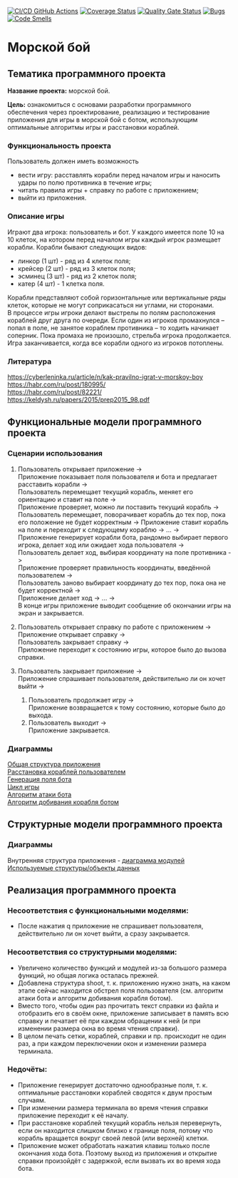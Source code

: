 [![CI/CD GitHub Actions](https://github.com/cdyhdrxj/battleship/actions/workflows/test-action.yml/badge.svg)](https://github.com/cdyhdrxj/battleship/actions/workflows/test-action.yml)
[![Coverage Status](https://coveralls.io/repos/github/cdyhdrxj/battleship/badge.svg?branch=main)](https://coveralls.io/github/cdyhdrxj/battleship?branch=main)
[![Quality Gate Status](https://sonarcloud.io/api/project_badges/measure?project=cdyhdrxj_battleship&metric=alert_status)](https://sonarcloud.io/summary/new_code?id=cdyhdrxj_battleship)
[![Bugs](https://sonarcloud.io/api/project_badges/measure?project=cdyhdrxj_battleship&metric=bugs)](https://sonarcloud.io/summary/new_code?id=cdyhdrxj_battleship)
[![Code Smells](https://sonarcloud.io/api/project_badges/measure?project=cdyhdrxj_battleship&metric=code_smells)](https://sonarcloud.io/summary/new_code?id=cdyhdrxj_battleship)


# Морской бой
## Тематика программного проекта
**Название проекта:** морской бой.

**Цель:** ознакомиться с основами разработки программного обеспечения через проектирование, реализацию и тестирование приложения для игры в морской бой с ботом, использующим оптимальные алгоритмы игры и расстановки кораблей.

### Функциональность проекта
Пользователь должен иметь возможность
- вести игру: расставлять корабли перед началом игры и наносить удары по полю противника в течение игры;
- читать правила игры + справку по работе с приложением;
- выйти из приложения.

### Описание игры
Играют два игрока: пользователь и бот. У каждого имеется поле 10 на 10 клеток, на котором перед началом игры каждый игрок размещает корабли.
Корабли бывают следующих видов:
- линкор (1 шт) - ряд из 4 клеток поля;
- крейсер (2 шт) - ряд из 3 клеток поля;
- эсминец (3 шт) - ряд из 2 клеток поля;
- катер (4 шт) - 1 клетка поля.

Корабли представляют собой горизонтальные или вертикальные ряды клеток, которые не могут соприкасаться ни углами, ни сторонами.  
В процессе игры игроки делают выстрелы по полям расположения кораблей друг друга по очереди. Если один из игроков промахнулся – попал в поле, не занятое кораблем противника – то ходить начинает соперник. Пока промаха не произошло, стрельба игрока продолжается. Игра заканчивается, когда все корабли одного из игроков потоплены.

### Литература
https://cyberleninka.ru/article/n/kak-pravilno-igrat-v-morskoy-boy  
https://habr.com/ru/post/180995/  
https://habr.com/ru/post/82221/  
https://keldysh.ru/papers/2015/prep2015_98.pdf

## Функциональные модели программного проекта
### Сценарии использования
1. Пользователь открывает приложение ->  
Приложение показывает поля пользователя и бота и предлагает расставить корабли ->  
Пользователь перемещает текущий корабль, меняет его ориентацию и ставит на поле ->  
Приложение проверяет, можно ли поставить текущий корабль ->  
Пользователь перемещает, поворачивает корабль до тех пор, пока его положение не будет корректным ->
Приложение ставит корабль на поле и переходит к следующему кораблю -> ... ->  
Приложение генерирует корабли бота, рандомно выбирает первого игрока, делает ход или ожидает хода пользователя ->  
Пользователь делает ход, выбирая координату на поле противника ->  
Приложение проверяет правильность координаты, введённой пользователем ->  
Пользователь заново выбирает координату до тех пор, пока она не будет корректной ->  
Приложение делает ход -> ... ->  
В конце игры приложение выводит сообщение об окончании игры на экран и закрывается.  

2. Пользователь открывает справку по работе с приложением ->  
Приложение открывает справку ->  
Пользователь закрывает справку ->  
Приложение переходит к состоянию игры, которое было до вызова справки.  

3. Пользователь закрывает приложение ->  
Приложение спрашивает пользователя, действительно ли он хочет выйти ->  
    1. Пользователь продолжает игру ->  
    Приложение возвращается к тому состоянию, которые было до выхода. 
    2. Пользователь выходит ->  
    Приложение закрывается. 

### Диаграммы
[Общая структура приложения](https://drive.google.com/file/d/1o7abxml6xHxpvFFmxPjE56osIa4eNUco/view?usp=sharing)  
[Расстановка кораблей пользователем](https://drive.google.com/file/d/13qDv51B6OR1enVYU2bYrpEAoAC0Mrybp/view?usp=sharing)  
[Генерация поля бота](https://drive.google.com/file/d/16ogiyQDxrGThNgw_9Ubb3Xl94vrWeX5n/view?usp=sharing)  
[Цикл игры](https://drive.google.com/file/d/1lQTqSxoYcaOeJtxoogk3KP7biA2I1MQB/view?usp=sharing)  
[Алгоритм атаки бота](https://drive.google.com/file/d/10uOttfJH1LBf-EAFNUxcTdP1sc5coumd/view?usp=sharing)  
[Алгоритм добивания корабля ботом](https://drive.google.com/file/d/1Td8JW8hohPZvj_SLwZqLl84aOLgycIb4/view?usp=sharing)  


## Структурные модели программного проекта
### Диаграммы
Внутренняя структура приложения - [диаграмма модулей](https://drive.google.com/file/d/18MT0AFNZXaDJRNv2JfaNB70G4L88oSt-/view?usp=sharing)  
[Используемые структуры/объекты данных](https://drive.google.com/file/d/1NnZ5r-fP2iEgDy3xMnPD7-7Fe6cCAPa8/view?usp=sharing)  

## Реализация программного проекта

### Несоответствия с функциональными моделями:
- После нажатия q приложение не спрашивает пользователя, действительно ли он хочет выйти, а сразу закрывается. 

### Несоответствия со структурными моделями:
- Увеличено количество функций и модулей из-за большого размера функций, но общая логика осталась прежней.
- Добавлена структура shoot, т. к. приложению нужно знать, на каком этапе сейчас находится обстрел поля пользователя (см. алгоритм атаки бота и алгоритм добивания корабля ботом).
- Вместо того, чтобы один раз прочитать текст справки из файла и отобразить его в своём окне, приложение записывает в память всю справку и печатает её при каждом обращении к ней (и при изменении размера окна во время чтения справки).
- В целом печать сетки, кораблей, справки и пр. происходит не один раз, а при каждом переключении окон и изменении размера терминала. 

### Недочёты:
- Приложение генерирует достаточно однообразные поля, т. к. оптимальные расстановки кораблей сводятся к двум простым случаям. 
- При изменении размера терминала во время чтения справки приложение переходит к её началу. 
- При расстановке кораблей текущий корабль нельзя перевернуть, если он находится слишком близко к границе поля, потому что корабль вращается вокруг своей левой (или верхней) клетки. 
- Приложение может обработать нажатия клавиш только после окончания хода бота. Поэтому выход из приложения и открытие справки произойдёт с задержкой, если вызвать их во время хода бота.